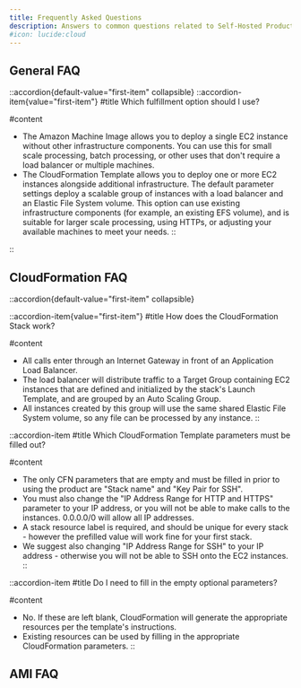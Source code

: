 ```yaml
---
title: Frequently Asked Questions
description: Answers to common questions related to Self-Hosted Products on AWS.
#icon: lucide:cloud
---
```


## General FAQ

::accordion{default-value="first-item" collapsible}
  ::accordion-item{value="first-item"}
  #title
  Which fulfillment option should I use?

  #content
- The Amazon Machine Image allows you to deploy a single EC2 instance without other infrastructure components. You can use this for small scale processing, batch processing, or other uses that don't require a load balancer or multiple machines.
- The CloudFormation Template allows you to deploy one or more EC2 instances alongside additional infrastructure. The default parameter settings deploy a scalable group of instances with a load balancer and an Elastic File System volume. This option can use existing infrastructure components (for example, an existing EFS volume), and is suitable for larger scale processing, using HTTPs, or adjusting your available machines to meet your needs.
  ::

::

## CloudFormation FAQ

::accordion{default-value="first-item" collapsible}
  
  ::accordion-item{value="first-item"}
  #title
  How does the CloudFormation Stack work?

  #content
  - All calls enter through an Internet Gateway in front of an Application Load Balancer.
  - The load balancer will distribute traffic to a Target Group containing EC2 instances that are defined and initialized by the stack's Launch Template, and are grouped by an Auto Scaling Group.
  - All instances created by this group will use the same shared Elastic File System volume, so any file can be processed by any instance.
  ::
  
  ::accordion-item
  #title
  Which CloudFormation Template parameters must be filled out?

  #content
  - The only CFN parameters that are empty and must be filled in prior to using the product are "Stack name" and "Key Pair for SSH".
  - You must also change the "IP Address Range for HTTP and HTTPS" parameter to your IP address, or you will not be able to make calls to the instances. 0.0.0.0/0 will allow all IP addresses.
  - A stack resource label is required, and should be unique for every stack - however the prefilled value will work fine for your first stack.
  - We suggest also changing "IP Address Range for SSH" to your IP address - otherwise you will not be able to SSH onto the EC2 instances.
  ::

  ::accordion-item
  #title
  Do I need to fill in the empty optional parameters?

  #content
  - No. If these are left blank, CloudFormation will generate the appropriate resources per the template's instructions.
  - Existing resources can be used by filling in the appropriate CloudFormation parameters.
  ::


## AMI FAQ

